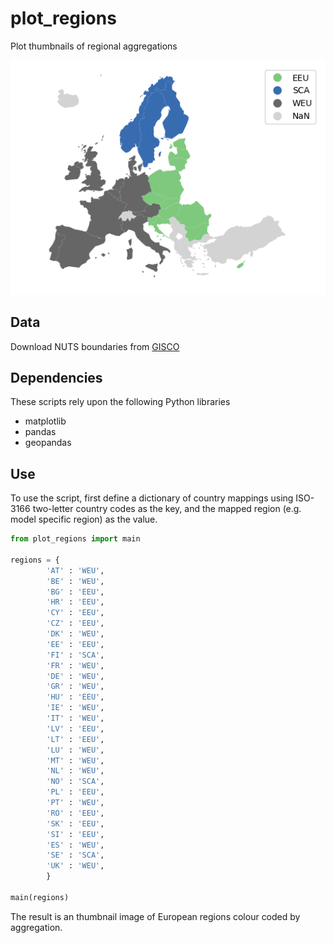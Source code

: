 # plot_regions

Plot thumbnails of regional aggregations

![](example.png)

## Data

Download NUTS boundaries from [GISCO](https://ec.europa.eu/eurostat/web/gisco/geodata/reference-data/administrative-units-statistical-units/nuts#nuts21)

## Dependencies

These scripts rely upon the following Python libraries

- matplotlib
- pandas
- geopandas

## Use

To use the script, first define a dictionary of country mappings using ISO-3166 two-letter country codes
as the key, and the mapped region (e.g. model specific region) as the value.

```python
from plot_regions import main

regions = {
        'AT' : 'WEU',
        'BE' : 'WEU',
        'BG' : 'EEU',
        'HR' : 'EEU',
        'CY' : 'EEU',
        'CZ' : 'EEU',
        'DK' : 'WEU',
        'EE' : 'EEU',
        'FI' : 'SCA',
        'FR' : 'WEU',
        'DE' : 'WEU',
        'GR' : 'WEU',
        'HU' : 'EEU',
        'IE' : 'WEU',
        'IT' : 'WEU',
        'LV' : 'EEU',
        'LT' : 'EEU',
        'LU' : 'WEU',
        'MT' : 'WEU',
        'NL' : 'WEU',
        'NO' : 'SCA',
        'PL' : 'EEU',
        'PT' : 'WEU',
        'RO' : 'EEU',
        'SK' : 'EEU',
        'SI' : 'EEU',
        'ES' : 'WEU',
        'SE' : 'SCA',
        'UK' : 'WEU',
        }

main(regions)
```

The result is an thumbnail image of European regions colour coded by aggregation.
